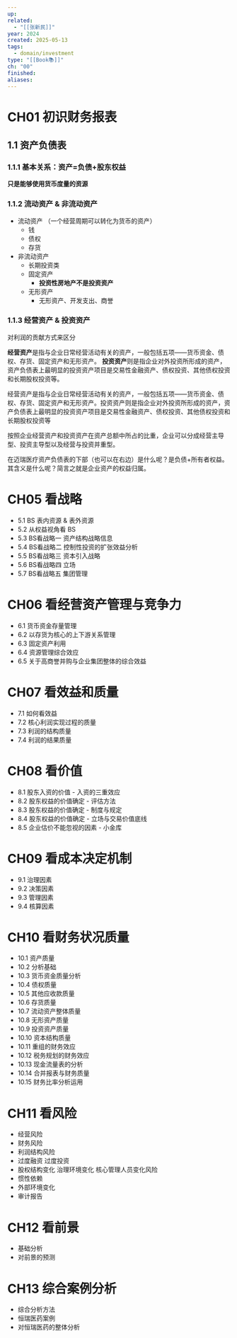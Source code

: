 ```yaml
---
up: 
related:
  - "[[张新民]]"
year: 2024
created: 2025-05-13
tags:
  - domain/investment
type: "[[Book📚]]"
ch: "00"
finished: 
aliases:
---
```

# CH01 初识财务报表

## 1.1 资产负债表

### 1.1.1 基本关系：资产=负债+股东权益

**只是能够使用货币度量的资源**


### 1.1.2 流动资产 & 非流动资产

- 流动资产 （一个经营周期可以转化为货币的资产）
	- 钱
	- 债权
	- 存货
- 非流动资产
	- 长期投资类
	- 固定资产
		- **投资性房地产不是投资资产**
	- 无形资产
		- 无形资产、开发支出、商誉


### 1.1.3 经营资产 & 投资资产

对利润的贡献方式来区分

**经营资产**是指与企业日常经营活动有关的资产，一般包括五项——货币资金、债权、存货、固定资产和无形资产。
**投资资产**则是指企业对外投资所形成的资产，资产负债表上最明显的投资资产项目是交易性金融资产、债权投资、其他债权投资和长期股权投资等。


经营资产是指与企业日常经营活动有关的资产，一般包括五项——货币资金、债权、存货、固定资产和无形资产。投资资产则是指企业对外投资所形成的资产，资产负债表上最明显的投资资产项目是交易性金融资产、债权投资、其他债权投资和长期股权投资等


按照企业经营资产和投资资产在资产总额中所占的比重，企业可以分成经营主导型、投资主导型以及经营与投资并重型。

在迈瑞医疗资产负债表的下部（也可以在右边）是什么呢？是负债+所有者权益。其含义是什么呢？简言之就是企业资产的权益归属。


# CH05 看战略


- 5.1 BS 表内资源 & 表外资源
- 5.2 从权益视角看 BS
- 5.3 BS看战略一 资产结构战略信息
- 5.4 BS看战略二 控制性投资的扩张效益分析
- 5.5 BS看战略三 资本引入战略
- 5.6 BS看战略四 立场
- 5.7 BS看战略五 集团管理

# CH06 看经营资产管理与竞争力


- 6.1 货币资金存量管理
- 6.2 以存货为核心的上下游关系管理
- 6.3 固定资产利用
- 6.4 资源管理综合效应
- 6.5 关于高商誉并购与企业集团整体的综合效益

# CH07 看效益和质量

- 7.1 如何看效益
- 7.2 核心利润实现过程的质量
- 7.3 利润的结构质量
- 7.4 利润的结果质量

# CH08 看价值

- 8.1 股东入资的价值 - 入资的三重效应
- 8.2 股东权益的价值确定 - 评估方法
- 8.3  股东权益的价值确定 - 制度与规定
- 8.4  股东权益的价值确定 - 立场与交易价值底线
- 8.5 企业估价不能忽视的因素 - 小金库

# CH09 看成本决定机制

- 9.1 治理因素
- 9.2 决策因素 
- 9.3 管理因素
- 9.4 核算因素

# CH10 看财务状况质量

- 10.1 资产质量
- 10.2 分析基础
- 10.3 货币资金质量分析
- 10.4 债权质量
- 10.5 其他应收款质量
- 10.6 存货质量
- 10.7 流动资产整体质量
- 10.8 无形资产质量
- 10.9 投资资产质量
- 10.10 资本结构质量
- 10.11 重组的财务效应
- 10.12 税务规划的财务效应
- 10.13 现金流量表的分析
- 10.14 合并报表与财务质量
- 10.15 财务比率分析运用

# CH11 看风险

- 经营风险
- 财务风险
- 利润结构风险
- 过度融资 过度投资 
- 股权结构变化 治理环境变化 核心管理人员变化风险
- 惯性依赖
- 外部环境变化
- 审计报告

# CH12 看前景

- 基础分析
- 对前景的预测


# CH13 综合案例分析


- 综合分析方法
- 恒瑞医药案例
- 对恒瑞医药的整体分析
